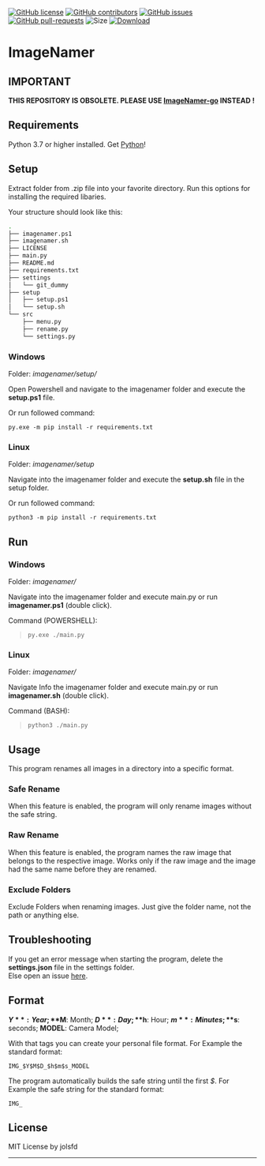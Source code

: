 [![GitHub license](https://img.shields.io/github/license/jolsfd/imagenamer.svg)](https://github.com/jolsfd/imagenamer/blob/main/LICENSE)
[![GitHub contributors](https://img.shields.io/github/contributors/jolsfd/imagenamer.svg)](https://GitHub.com/jolsfd/imagenamer/graphs/contributors/)
[![GitHub issues](https://img.shields.io/github/issues/jolsfd/imagenamer.svg)](https://GitHub.com/jolsfd/imagenamer/issues/)
[![GitHub pull-requests](https://img.shields.io/github/issues-pr/jolsfd/imagenamer.svg)](https://GitHub.com/jolsfd/imagenamer/pull/)
![Size](https://img.shields.io/github/repo-size/jolsfd/imagenamer)
[![Download](https://img.shields.io/github/v/release/jolsfd/imagenamer)](https://github.com/jolsfd/imagenamer/releases)

# ImageNamer

## IMPORTANT

**THIS REPOSITORY IS OBSOLETE. PLEASE USE [ImageNamer-go](https://github.com/jolsfd/imagenamer-go) INSTEAD !**

## Requirements

Python 3.7 or higher installed. Get [Python](https://www.python.org/downloads/)!

## Setup

Extract folder from .zip file into your favorite directory.
Run this options for installing the required libaries.

Your structure should look like this:

```bash
.
├── imagenamer.ps1
├── imagenamer.sh
├── LICENSE
├── main.py
├── README.md
├── requirements.txt
├── settings
│   └── git_dummy
├── setup
│   ├── setup.ps1
│   └── setup.sh
└── src
    ├── menu.py
    ├── rename.py
    └── settings.py
```

### Windows

Folder: _imagenamer/setup/_

Open Powershell and navigate to the imagenamer folder and execute the **setup.ps1** file.

Or run followed command:

```
py.exe -m pip install -r requirements.txt
```

### Linux

Folder: _imagenamer/setup_

Navigate into the imagenamer folder and execute the **setup.sh** file in the setup folder.

Or run followed command:

```
python3 -m pip install -r requirements.txt
```

## Run

### Windows

Folder: _imagenamer/_

Navigate into the imagenamer folder and execute main.py or run **imagenamer.ps1** (double click).

Command (POWERSHELL):

> ```
> py.exe ./main.py
> ```

### Linux

Folder: _imagenamer/_

Navigate Info the imagenamer folder and execute main.py or run **imagenamer.sh** (double click).

Command (BASH):

> ```
> python3 ./main.py
> ```

## Usage

This program renames all images in a directory into a specific format.

### Safe Rename

When this feature is enabled, the program will only rename images without the safe string.

### Raw Rename

When this feature is enabled, the program names the raw image that belongs to the respective image.
Works only if the raw image and the image had the same name before they are renamed.

### Exclude Folders

Exclude Folders when renaming images. Just give the folder name, not the path or anything else.

## Troubleshooting

If you get an error message when starting the program, delete the **settings.json** file in the settings folder.  
Else open an issue [here](https://github.com/jolsfd/imagenamer/issues).

## Format

**$Y**: Year; **$M**: Month; **$D**: Day; **$h**: Hour; **$m**: Minutes; **$s**: seconds; **MODEL**: Camera Model;

With that tags you can create your personal file format.
For Example the standard format:

```
IMG_$Y$M$D_$h$m$s_MODEL
```

The program automatically builds the safe string until the first *$*.
For Example the safe string for the standard format:

```
IMG_
```

## License

MIT License by jolsfd

---
